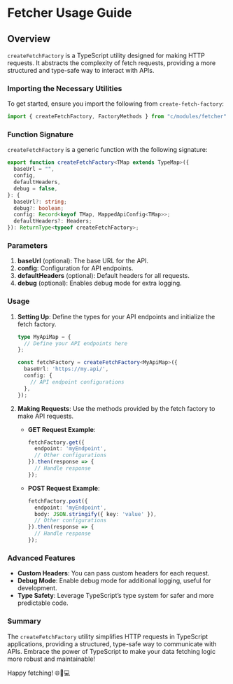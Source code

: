 # Fetcher Usage Guide

## Overview

`createFetchFactory` is a TypeScript utility designed for making HTTP requests. It abstracts the complexity of fetch requests, providing a more structured and type-safe way to interact with APIs.

### Importing the Necessary Utilities

To get started, ensure you import the following from `create-fetch-factory`:

```typescript
import { createFetchFactory, FactoryMethods } from "c/modules/fetcher"
```

### Function Signature

`createFetchFactory` is a generic function with the following signature:

```typescript
export function createFetchFactory<TMap extends TypeMap>({
  baseUrl = "",
  config,
  defaultHeaders,
  debug = false,
}: {
  baseUrl?: string;
  debug?: boolean;
  config: Record<keyof TMap, MappedApiConfig<TMap>>;
  defaultHeaders?: Headers;
}): ReturnType<typeof createFetchFactory>;
```

### Parameters

1. **baseUrl** (optional): The base URL for the API.
2. **config**: Configuration for API endpoints.
3. **defaultHeaders** (optional): Default headers for all requests.
4. **debug** (optional): Enables debug mode for extra logging.

### Usage

1. **Setting Up**: Define the types for your API endpoints and initialize the fetch factory.

    ```typescript
    type MyApiMap = {
      // Define your API endpoints here
    };

    const fetchFactory = createFetchFactory<MyApiMap>({
      baseUrl: 'https://my.api/',
      config: {
        // API endpoint configurations
      },
    });
    ```

2. **Making Requests**: Use the methods provided by the fetch factory to make API requests.

    - **GET Request Example**:

      ```typescript
      fetchFactory.get({
        endpoint: 'myEndpoint',
        // Other configurations
      }).then(response => {
        // Handle response
      });
      ```

    - **POST Request Example**:

      ```typescript
      fetchFactory.post({
        endpoint: 'myEndpoint',
        body: JSON.stringify({ key: 'value' }),
        // Other configurations
      }).then(response => {
        // Handle response
      });
      ```

### Advanced Features

- **Custom Headers**: You can pass custom headers for each request.
- **Debug Mode**: Enable debug mode for additional logging, useful for development.
- **Type Safety**: Leverage TypeScript’s type system for safer and more predictable code.

### Summary

The `createFetchFactory` utility simplifies HTTP requests in TypeScript applications, providing a structured, type-safe way to communicate with APIs. Embrace the power of TypeScript to make your data fetching logic more robust and maintainable!

Happy fetching! 🌐🚀💻
